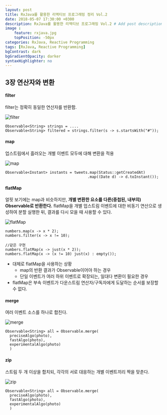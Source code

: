 ```yaml
---
layout: post
title: RxJava를 활용한 리액티브 프로그래밍 정리 Vol.2
date: 2018-05-07 17:30:00 +0300
description: RxJava를 활용한 리액티브 프로그래밍 Vol.2 # Add post description (optional)
image : 
    feature: rxjava.jpg
    topPosition: -50px
categories: RxJava, Reactive Programming
tags: [RxJava, Reactive Programming]
bgContrast: dark
bgGradientOpacity: darker
syntaxHighlighter: no
---
```

## 3장 연산자와 변환
#### filter
filter는 정확히 동일한 연산자를 반환함.  

![filter](../assets/img/rx-diagram/rx-filter.png)
```
Observable<String> strings = ....
Observable<String> filtered = strings.filter(s -> s.startsWith("#"));
```
#### map
업스트림에서 흘러오는 개별 이벤트 모두에 대해 변환을 적용  

![map](../assets/img/rx-diagram/rx-map.png)
```
Observable<Instant> instants = tweets.map(Status::getCreatedAt)
                                     .map((Date d) -> d.toInstant());
```
#### flatMap
얼핏 보기에는 map과 비슷하지만, __개별 변환한 요소를 다른(중첩된, 내부의) Observable로 반환한다.__ flatMap을 개별 업스트림 이벤트에 대한 비동기 연산으로 생성하여 분할 실행한 뒤, 결과를 다시 모을 때 사용할 수 있다.

![flatMap](../assets/img/rx-diagram/rx-flatmap.png)
```
numbers.map(x -> x * 2);
numbers.filter(x -> x != 10);

//같은 구현
numbers.flatMap(x -> just(x * 2));
numbers.flatMap(x -> (x != 10) just(x) : empty());
```
- 대체로 flatMap을 사용하는 상황
  - map의 반환 결과가 Observable이어야 하는 경우
  - 단일 이벤트가 여러 하위 이벤트로 확장되는, 일대다 변환이 필요한 경우
- flatMap은 부속 이벤트가 다운스트림 연산자/구독자에게 도달하는 순서를 보장할 수 없다.

#### merge
여러 이벤트 소스를 하나로 합친다.  

![merge](../assets/img/rx-diagram/rx-merge.png)
```
Observable<String> all = Observable.merge(
  preciseAlgo(photo),
  fastAlgo(photo),
  experimentalAlgo(photo)
  )
```
#### zip
스트림 두 개 이상을 합치되, 각각의 서로 대응하는 개별 이벤트끼리 짝을 맞춘다.

![zip](../assets/img/rx-diagram/rx-zip.png)
```
Observable<String> all = Observable.merge(
  preciseAlgo(photo),
  fastAlgo(photo),
  experimentalAlgo(photo)
  )
```
